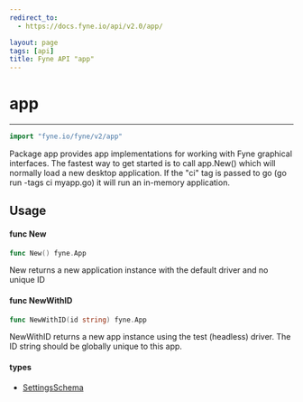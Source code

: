 ```yaml
---
redirect_to:
  - https://docs.fyne.io/api/v2.0/app/

layout: page
tags: [api]
title: Fyne API "app"
---
```



# app
---
```go
import "fyne.io/fyne/v2/app"
```

Package app provides app implementations for working with Fyne graphical interfaces. The fastest way to get started is to call app.New() which will normally load a new desktop application. If the "ci" tag is passed to go (go run -tags ci myapp.go) it will run an in-memory application.

## Usage

#### func  New

```go
func New() fyne.App
```
New returns a new application instance with the default driver and no unique ID

#### func  NewWithID

```go
func NewWithID(id string) fyne.App
```
NewWithID returns a new app instance using the test (headless) driver. The ID string should be globally unique to this app.

#### types

 * [SettingsSchema](settingsschema.html)

